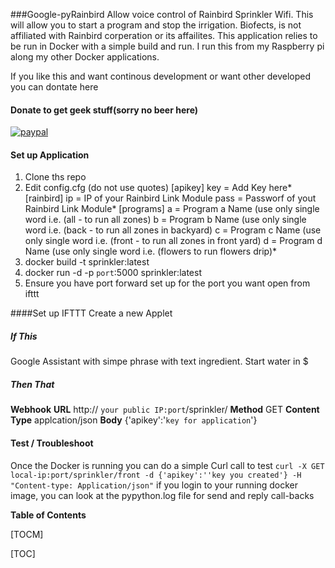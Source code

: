 ###Google-pyRainbird
Allow voice control of Rainbird Sprinkler Wifi. This will allow you to start a program and stop the irrigation.
Biofects, is not affiliated with Rainbird corperation or its affailites.  This application relies to be run in Docker with a simple build and run. I run this from my Raspberry pi along my other Docker applications.

If you like this and want continous development or want other developed you can dontate here
#### Donate to get geek stuff(sorry no beer here)

[![paypal](https://www.paypalobjects.com/en_US/i/btn/btn_donateCC_LG.gif)](https://www.paypal.com/cgi-bin/webscr?cmd=_s-xclick&hosted_button_id=TWRQVYJWC77E6)

#### Set up Application
1. Clone ths repo
2. Edit config.cfg (do not use quotes)
[apikey]
key = Add Key here*
[rainbird]
ip = IP of your Rainbird Link Module
pass = Passworf of yout Rainbird Link Module*
[programs]
a = Program a Name (use only single word i.e. (all - to run all zones)
b = Program b Name (use only single word i.e. (back - 	to run all zones in backyard)
c = Program c Name (use only single word i.e. (front - 	to run all zones in front yard)
d = Program d Name (use only single word i.e. (flowers  to run flowers drip)*
1. docker build -t sprinkler:latest
2. docker run -d -p `port`:5000 sprinkler:latest
3. Ensure you have port forward set up for the port you want open from ifttt

####Set up IFTTT
Create a new Applet
##### If This
Google Assistant with simpe phrase with text ingredient.
Start water in $
##### Then That
**Webhook**
**URL**
http:// `your public IP:port`/sprinkler/<Textfiled>
**Method** 
GET
**Content Type**
applcation/json
**Body** 
{'apikey':'`key for application`'}

#### Test / Troubleshoot
Once the Docker is running you can do a simple Curl call to test
`curl -X GET local-ip:port/sprinkler/front -d {'apikey':''key you created'} -H "Content-type: Application/json"`
if you login to your running docker image, you can look at the pypython.log file for send and reply call-backs


**Table of Contents**

[TOCM]

[TOC]


